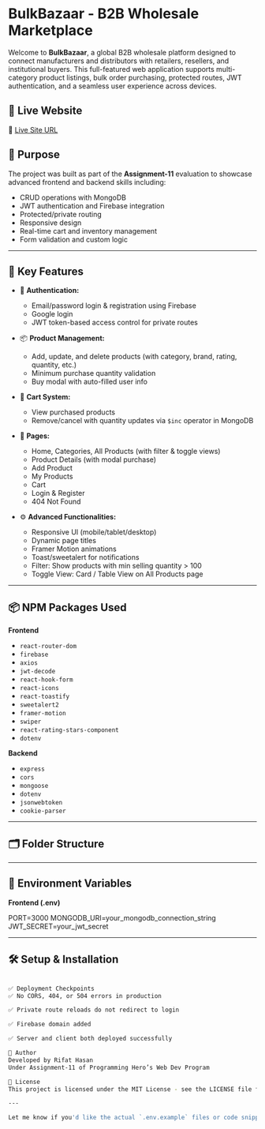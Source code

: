 # BulkBazaar - B2B Wholesale Marketplace

Welcome to **BulkBazaar**, a global B2B wholesale platform designed to connect manufacturers and distributors with retailers, resellers, and institutional buyers. This full-featured web application supports multi-category product listings, bulk order purchasing, protected routes, JWT authentication, and a seamless user experience across devices.

## 🚀 Live Website

🔗 [Live Site URL](https://assignment-11-f22d8.web.app/)

## 🧠 Purpose

The project was built as part of the **Assignment-11** evaluation to showcase advanced frontend and backend skills including:
- CRUD operations with MongoDB
- JWT authentication and Firebase integration
- Protected/private routing
- Responsive design
- Real-time cart and inventory management
- Form validation and custom logic

---

## 🌟 Key Features

- 🔐 **Authentication:**
  - Email/password login & registration using Firebase
  - Google login
  - JWT token-based access control for private routes

- 📦 **Product Management:**
  - Add, update, and delete products (with category, brand, rating, quantity, etc.)
  - Minimum purchase quantity validation
  - Buy modal with auto-filled user info

- 🛒 **Cart System:**
  - View purchased products
  - Remove/cancel with quantity updates via `$inc` operator in MongoDB

- 📑 **Pages:**
  - Home, Categories, All Products (with filter & toggle views)
  - Product Details (with modal purchase)
  - Add Product
  - My Products
  - Cart
  - Login & Register
  - 404 Not Found

- ⚙️ **Advanced Functionalities:**
  - Responsive UI (mobile/tablet/desktop)
  - Dynamic page titles
  - Framer Motion animations
  - Toast/sweetalert for notifications
  - Filter: Show products with min selling quantity > 100
  - Toggle View: Card / Table View on All Products page

---

## 📦 NPM Packages Used

**Frontend**
- `react-router-dom`
- `firebase`
- `axios`
- `jwt-decode`
- `react-hook-form`
- `react-icons`
- `react-toastify`
- `sweetalert2`
- `framer-motion`
- `swiper`
- `react-rating-stars-component`
- `dotenv`

**Backend**
- `express`
- `cors`
- `mongoose`
- `dotenv`
- `jsonwebtoken`
- `cookie-parser`

---

## 🗂️ Folder Structure



---

## 🔐 Environment Variables

**Frontend (.env)**


PORT=3000
MONGODB_URI=your_mongodb_connection_string
JWT_SECRET=your_jwt_secret


---

## 🛠️ Setup & Installation

```bash

✅ Deployment Checkpoints
✅ No CORS, 404, or 504 errors in production

✅ Private route reloads do not redirect to login

✅ Firebase domain added

✅ Server and client both deployed successfully

📝 Author
Developed by Rifat Hasan
Under Assignment-11 of Programming Hero’s Web Dev Program

📜 License
This project is licensed under the MIT License - see the LICENSE file for details.

---

Let me know if you'd like the actual `.env.example` files or code snippets for key pages like `BuyModal`, `Cart`, or the `JWT` setup.


